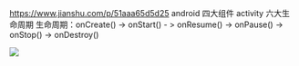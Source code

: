 
https://www.jianshu.com/p/51aaa65d5d25
android 四大组件
activity 
六大生命周期
生命周期：onCreate() -> onStart() - > onResume() -> onPause() -> onStop() -> onDestroy()

![]([https://raw.githubusercontent.com/songshitong/AndroidDemo/master/%E6%95%99%E7%A8%8B%E6%80%BB%E7%BB%93/img/activity_lifecycle.webp](https://raw.githubusercontent.com/songshitong/AndroidDemo/master/教程总结/img/activity_lifecycle.webp))
